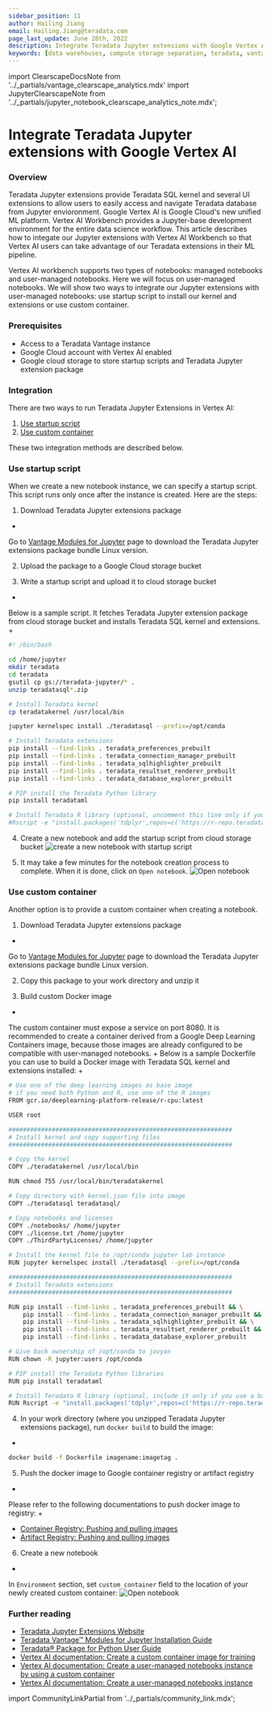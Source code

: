 ```yaml
---
sidebar_position: 11
author: Hailing Jiang
email: Hailing.Jiang@teradata.com
page_last_update: June 28th, 2022
description: Integrate Teradata Jupyter extensions with Google Vertex AI
keywords: [data warehouses, compute storage separation, teradata, vantage, cloud data platform, business intelligence, enterprise analytics, jupyter, teradatasql, ipython-sql, teradatasqlalchemy]
---
```

import ClearscapeDocsNote from '../_partials/vantage_clearscape_analytics.mdx'
import JupyterClearscapeNote from '../_partials/jupyter_notebook_clearscape_analytics_note.mdx';

# Integrate Teradata Jupyter extensions with Google Vertex AI


<JupyterClearscapeNote />

### Overview
Teradata Jupyter extensions provide Teradata SQL kernel and several UI extensions to allow users to easily access and navigate Teradata database from Jupyter envioronment. Google Vertex AI is Google Cloud's new unified ML platform. Vertex AI Workbench provides a Jupyter-base development environment for the entire data science workflow. This article describes how to integate our Jupyter extensions with Vertex AI Workbench so that Vertex AI users can take advantage of our Teradata extensions in their ML pipeline.

Vertex AI workbench supports two types of notebooks: managed notebooks and user-managed notebooks. Here we will focus on user-managed notebooks. We will show two ways to integrate our Jupyter extensions with user-managed notebooks: use startup script to install our kernel and extensions or use custom container.

### Prerequisites



* Access to a Teradata Vantage instance
  <ClearscapeDocsNote />
* Google Cloud account with Vertex AI enabled
* Google cloud storage to store startup scripts and Teradata Jupyter extension package

### Integration

There are two ways to run Teradata Jupyter Extensions in Vertex AI:

1. [Use startup script](#use_startup_script)
2. [Use custom container](#use_custom_container)

These two integration methods are described below.

### Use startup script

When we create a new notebook instance, we can specify a startup script. This script runs only once after the instance is created. Here are the steps:

1. Download Teradata Jupyter extensions package
+
Go to [Vantage Modules for Jupyter](https://downloads.teradata.com/download/tools/vantage-modules-for-jupyter) page to download the Teradata Jupyter extensions package bundle Linux version.

2. Upload the package to a Google Cloud storage bucket

3. Write a startup script and upload it to cloud storage bucket
+
Below is a sample script. It fetches Teradata Jupyter extension package from cloud storage bucket and installs Teradata SQL kernel and extensions.
+
``` bash , role="content-editable"
#! /bin/bash

cd /home/jupyter
mkdir teradata
cd teradata
gsutil cp gs://teradata-jupyter/* .
unzip teradatasql*.zip

# Install Teradata kernel
cp teradatakernel /usr/local/bin

jupyter kernelspec install ./teradatasql --prefix=/opt/conda

# Install Teradata extensions
pip install --find-links . teradata_preferences_prebuilt
pip install --find-links . teradata_connection_manager_prebuilt
pip install --find-links . teradata_sqlhighlighter_prebuilt
pip install --find-links . teradata_resultset_renderer_prebuilt
pip install --find-links . teradata_database_explorer_prebuilt

# PIP install the Teradata Python library
pip install teradataml

# Install Teradata R library (optional, uncomment this line only if you use an environment that supports R)
#Rscript -e "install.packages('tdplyr',repos=c('https://r-repo.teradata.com','https://cloud.r-project.org'))"
```


4. Create a new notebook and add the startup script from cloud storage bucket
![create a new notebook with startup script](../cloud-guides/images/integrate-teradata-jupyter-extensions-with-google-vertex-ai/vertex.create.notebook.startupscript.png)

5. It may take a few minutes for the notebook creation process to complete. When it is done, click on `Open notebook`.
![Open notebook](../cloud-guides/images/integrate-teradata-jupyter-extensions-with-google-vertex-ai/vertex.open.notebook.png)

### Use custom container

Another option is to provide a custom container when creating a notebook.

1. Download Teradata Jupyter extensions package
+
Go to [Vantage Modules for Jupyter](https://downloads.teradata.com/download/tools/vantage-modules-for-jupyter) page to download the Teradata Jupyter extensions package bundle Linux version.

2. Copy this package to your work directory and unzip it

3. Build custom Docker image
+
The custom container must expose a service on port 8080. It is recommended to create a container derived from a Google Deep Learning Containers image, because those images are already configured to be compatible with user-managed notebooks.
+
Below is a sample Dockerfile you can use to build a Docker image with Teradata SQL kernel and extensions installed:
+
``` bash
# Use one of the deep learning images as base image
# if you need both Python and R, use one of the R images
FROM gcr.io/deeplearning-platform-release/r-cpu:latest

USER root

##############################################################
# Install kernel and copy supporting files
##############################################################

# Copy the kernel
COPY ./teradatakernel /usr/local/bin

RUN chmod 755 /usr/local/bin/teradatakernel

# Copy directory with kernel.json file into image
COPY ./teradatasql teradatasql/

# Copy notebooks and licenses
COPY ./notebooks/ /home/jupyter
COPY ./license.txt /home/jupyter
COPY ./ThirdPartyLicenses/ /home/jupyter

# Install the kernel file to /opt/conda jupyter lab instance
RUN jupyter kernelspec install ./teradatasql --prefix=/opt/conda

##############################################################
# Install Teradata extensions
##############################################################

RUN pip install --find-links . teradata_preferences_prebuilt && \
    pip install --find-links . teradata_connection_manager_prebuilt && \
    pip install --find-links . teradata_sqlhighlighter_prebuilt && \
    pip install --find-links . teradata_resultset_renderer_prebuilt && \
    pip install --find-links . teradata_database_explorer_prebuilt

# Give back ownership of /opt/conda to jovyan
RUN chown -R jupyter:users /opt/conda

# PIP install the Teradata Python libraries
RUN pip install teradataml

# Install Teradata R library (optional, include it only if you use a base image that supports R)
RUN Rscript -e "install.packages('tdplyr',repos=c('https://r-repo.teradata.com','https://cloud.r-project.org'))"
```

4. In your work directory (where you unzipped Teradata Jupyter extensions package), run `docker build` to build the image:
+
``` bash , id="jupyterlab_ext_on_vertex_first_run", role="content-editable emits-gtm-events
docker build -f Dockerfile imagename:imagetag .
```

5. Push the docker image to Google container registry or artifact registry
+
Please refer to the following documentations to push docker image to registry:
+
* [Container Registry: Pushing and pulling images](https://cloud.google.com/container-registry/docs/pushing-and-pulling)
* [Artifact Registry: Pushing and pulling images](https://cloud.google.com/artifact-registry/docs/docker/pushing-and-pulling?hl=en)

6. Create a new notebook
+
In `Environment` section, set `custom container` field to the location of your newly created custom container:
![Open notebook](../cloud-guides/images/integrate-teradata-jupyter-extensions-with-google-vertex-ai/vertex.custom.container.png)

### Further reading
* [Teradata Jupyter Extensions Website](https://teradata.github.io/jupyterextensions)
* [Teradata Vantage™ Modules for Jupyter Installation Guide](https://docs.teradata.com/r/KQLs1kPXZ02rGWaS9Ktoww/root)
* [Teradata® Package for Python User Guide](https://docs.teradata.com/r/1YKutX2ODdO9ppo_fnguTA/root)
* [Vertex AI documentation: Create a custom container image for training](https://cloud.google.com/vertex-ai/docs/training/create-custom-container)
* [Vertex AI documentation: Create a user-managed notebooks instance by using a custom container](https://cloud.google.com/vertex-ai/docs/workbench/user-managed/custom-container)
* [Vertex AI documentation: Create a user-managed notebooks instance](https://cloud.google.com/vertex-ai/docs/workbench/user-managed/create-new)

import CommunityLinkPartial from '../_partials/community_link.mdx';

<CommunityLinkPartial />

